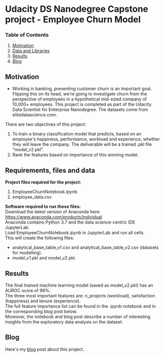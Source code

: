 # Udacity DS Nanodegree Capstone project - Employee Churn Model

### Table of Contents

1. [Motivation](#motivation)
2. [Data and Libraries](#requirements)
3. [Results](#results)
4. [Blog](#blog)

## Motivation <a name="libraries"></a>

- Working in banking, preventing customer churn is an important goal. Flipping this on its head, we're going to investigate churn from the perspective of employees in a hypothetical mid-sized company of 10,000+ employees. This project is completed as part of the Udacity Data Scientist for Enterprise Nanodegree. The datasets come from elitedatascience.com.

There are two objectives of this project:
1. To train a binary classification model that predicts, based on an employee's happiness, performance, workload and experience, whether they will leave the company. The deliverable will be a trained .pkl file "model_v2.pkl".
2. Rank the features based on importance of this winning model.

## Requirements, files and data <a name="requirements"></a>

**Project files required for the project:**
1) EmployeeChurnNotebook.ipynb
2) employee_data.csv

**Software required to run these files:**<br>
Download the latest version of Anaconda here: https://www.anaconda.com/products/individual<br>
Anaconda contains Python 3.7 and the data science-centric IDE JupyterLab.<br>
Load EmployeeChurnNotebook.ipynb in JupyterLab and run all cells.<br>
This will create the following files:
- analytical_base_table_v1.csv and analytical_base_table_v2.csv (datasets for modelling).
- model_v1.pkl and model_v2.pkl.

## Results <a name="results"></a>

The final trained machine learning model (saved as model_v2.pkl) has an AUROC score of 99%.<br>
The three most important features are: n_projects (workload), satisfaction (happiness) and tenure (experience).<br> 
The full feature importance list can be found in the .ipynb notebook and in the corresponding blog post below.<br>
Moreover, the notebook and blog post describe a number of interesting insights from the exploratory data analysis on the dataset.

## Blog <a name="blog"></a>
Here's my [blog](https://medium.com/@col_jung/travelling-or-investing-seattles-airbnb-scene-a4d8e613a1ca "blog") post about this project.